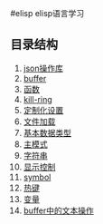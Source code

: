 #elisp
elisp语言学习

## 目录结构
1. [json操作库](./json.md)
2. [buffer](./buffer.md)
3. [函数](./function.md)
4. [kill-ring](./kill-ring.md)
5. [定制化设置](./customization-settings.md)
6. [文件加载](./loading.md)
7. [基本数据类型](./基本数据类型.md)
8. [主模式](./major-mode.md)
9. [字符串](./string.md)
10. [显示控制](./face.md)
11. [symbol](./symbols.md)
12. [热键](./hot-key.md)
13. [变量](./variables.md)
14. [buffer中的文本操作](./text-in-buffer.md)
